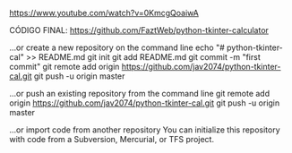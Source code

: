 
https://www.youtube.com/watch?v=0KmcgQoaiwA

CÓDIGO FINAL:
https://github.com/FaztWeb/python-tkinter-calculator


…or create a new repository on the command line
echo "# python-tkinter-cal" >> README.md
git init
git add README.md
git commit -m "first commit"
git remote add origin https://github.com/jav2074/python-tkinter-cal.git
git push -u origin master
                
…or push an existing repository from the command line
git remote add origin https://github.com/jav2074/python-tkinter-cal.git
git push -u origin master

…or import code from another repository
You can initialize this repository with code from a Subversion, Mercurial, or TFS project.

